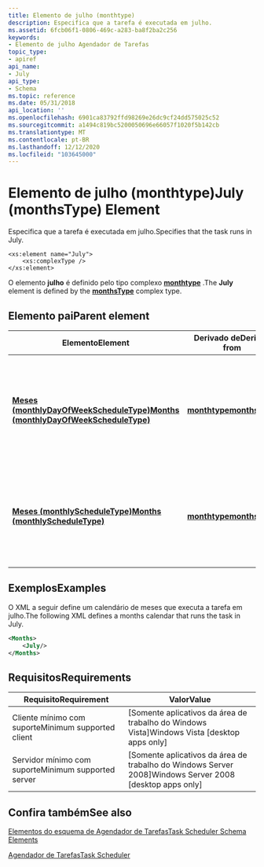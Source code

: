 ```yaml
---
title: Elemento de julho (monthtype)
description: Especifica que a tarefa é executada em julho.
ms.assetid: 6fcb06f1-0806-469c-a283-ba8f2ba2c256
keywords:
- Elemento de julho Agendador de Tarefas
topic_type:
- apiref
api_name:
- July
api_type:
- Schema
ms.topic: reference
ms.date: 05/31/2018
api_location: ''
ms.openlocfilehash: 6901ca83792ffd98269e26dc9cf24dd575025c52
ms.sourcegitcommit: a1494c819bc5200050696e66057f1020f5b142cb
ms.translationtype: MT
ms.contentlocale: pt-BR
ms.lasthandoff: 12/12/2020
ms.locfileid: "103645000"
---
```

# <a name="july-monthstype-element"></a><span data-ttu-id="8fcaf-104">Elemento de julho (monthtype)</span><span class="sxs-lookup"><span data-stu-id="8fcaf-104">July (monthsType) Element</span></span>

<span data-ttu-id="8fcaf-105">Especifica que a tarefa é executada em julho.</span><span class="sxs-lookup"><span data-stu-id="8fcaf-105">Specifies that the task runs in July.</span></span>

``` syntax
<xs:element name="July">
    <xs:complexType />
</xs:element>
```

<span data-ttu-id="8fcaf-106">O elemento **julho** é definido pelo tipo complexo [**monthtype**](taskschedulerschema-monthstype-complextype.md) .</span><span class="sxs-lookup"><span data-stu-id="8fcaf-106">The **July** element is defined by the [**monthsType**](taskschedulerschema-monthstype-complextype.md) complex type.</span></span>

## <a name="parent-element"></a><span data-ttu-id="8fcaf-107">Elemento pai</span><span class="sxs-lookup"><span data-stu-id="8fcaf-107">Parent element</span></span>



| <span data-ttu-id="8fcaf-108">Elemento</span><span class="sxs-lookup"><span data-stu-id="8fcaf-108">Element</span></span>                                                                                                          | <span data-ttu-id="8fcaf-109">Derivado de</span><span class="sxs-lookup"><span data-stu-id="8fcaf-109">Derived from</span></span>                                                     | <span data-ttu-id="8fcaf-110">Descrição</span><span class="sxs-lookup"><span data-stu-id="8fcaf-110">Description</span></span>                                                                                                |
|------------------------------------------------------------------------------------------------------------------|------------------------------------------------------------------|------------------------------------------------------------------------------------------------------------|
| [<span data-ttu-id="8fcaf-111">**Meses (monthlyDayOfWeekScheduleType)**</span><span class="sxs-lookup"><span data-stu-id="8fcaf-111">**Months (monthlyDayOfWeekScheduleType)**</span></span>](taskschedulerschema-months-monthlydayofweekscheduletype-element.md) | [<span data-ttu-id="8fcaf-112">**monthtype**</span><span class="sxs-lookup"><span data-stu-id="8fcaf-112">**monthsType**</span></span>](taskschedulerschema-monthstype-complextype.md) | <span data-ttu-id="8fcaf-113">Especifica os meses do ano durante os quais a tarefa é executada para uma agenda mensal de dia da semana.</span><span class="sxs-lookup"><span data-stu-id="8fcaf-113">Specifies the months of the year during which the task runs for a monthly day-of-week schedule.</span></span><br/> |
| [<span data-ttu-id="8fcaf-114">**Meses (monthlyScheduleType)**</span><span class="sxs-lookup"><span data-stu-id="8fcaf-114">**Months (monthlyScheduleType)**</span></span>](taskschedulerschema-months-monthlyscheduletype-element.md)                   | [<span data-ttu-id="8fcaf-115">**monthtype**</span><span class="sxs-lookup"><span data-stu-id="8fcaf-115">**monthsType**</span></span>](taskschedulerschema-monthstype-complextype.md) | <span data-ttu-id="8fcaf-116">Especifica os meses do ano durante os quais a tarefa é executada por um agendamento mensal.</span><span class="sxs-lookup"><span data-stu-id="8fcaf-116">Specifies the months of the year during which the task runs for a monthly schedule.</span></span><br/>             |



## <a name="examples"></a><span data-ttu-id="8fcaf-117">Exemplos</span><span class="sxs-lookup"><span data-stu-id="8fcaf-117">Examples</span></span>

<span data-ttu-id="8fcaf-118">O XML a seguir define um calendário de meses que executa a tarefa em julho.</span><span class="sxs-lookup"><span data-stu-id="8fcaf-118">The following XML defines a months calendar that runs the task in July.</span></span>


```XML
<Months>
    <July/>
</Months>
```



## <a name="requirements"></a><span data-ttu-id="8fcaf-119">Requisitos</span><span class="sxs-lookup"><span data-stu-id="8fcaf-119">Requirements</span></span>



| <span data-ttu-id="8fcaf-120">Requisito</span><span class="sxs-lookup"><span data-stu-id="8fcaf-120">Requirement</span></span> | <span data-ttu-id="8fcaf-121">Valor</span><span class="sxs-lookup"><span data-stu-id="8fcaf-121">Value</span></span> |
|-------------------------------------|------------------------------------------------------|
| <span data-ttu-id="8fcaf-122">Cliente mínimo com suporte</span><span class="sxs-lookup"><span data-stu-id="8fcaf-122">Minimum supported client</span></span><br/> | <span data-ttu-id="8fcaf-123">\[Somente aplicativos da área de trabalho do Windows Vista\]</span><span class="sxs-lookup"><span data-stu-id="8fcaf-123">Windows Vista \[desktop apps only\]</span></span><br/>       |
| <span data-ttu-id="8fcaf-124">Servidor mínimo com suporte</span><span class="sxs-lookup"><span data-stu-id="8fcaf-124">Minimum supported server</span></span><br/> | <span data-ttu-id="8fcaf-125">\[Somente aplicativos da área de trabalho do Windows Server 2008\]</span><span class="sxs-lookup"><span data-stu-id="8fcaf-125">Windows Server 2008 \[desktop apps only\]</span></span><br/> |



## <a name="see-also"></a><span data-ttu-id="8fcaf-126">Confira também</span><span class="sxs-lookup"><span data-stu-id="8fcaf-126">See also</span></span>

<dl> <dt>

[<span data-ttu-id="8fcaf-127">Elementos do esquema de Agendador de Tarefas</span><span class="sxs-lookup"><span data-stu-id="8fcaf-127">Task Scheduler Schema Elements</span></span>](task-scheduler-schema-elements.md)
</dt> <dt>

[<span data-ttu-id="8fcaf-128">Agendador de Tarefas</span><span class="sxs-lookup"><span data-stu-id="8fcaf-128">Task Scheduler</span></span>](task-scheduler-start-page.md)
</dt> </dl>

 

 





